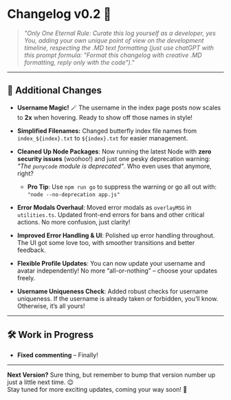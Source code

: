 # Changelog v0.2 🦋

> _"Only One Eternal Rule: Curate this log yourself as a developer, yes You, adding your own unique point of view on the development timeline, respecting the .MD text formatting (just use chatGPT with this prompt formula: "Format this changelog with creative .MD formatting, reply only with the code")."_

---

## 🎨 Additional Changes

- **Username Magic!** 🪄 The username in the index page posts now scales to **2x** when hovering. Ready to show off those names in style!

- **Simplified Filenames:** Changed butterfly index file names from `index_${index}.txt` to `${index}.txt` for easier management.

- **Cleaned Up Node Packages**: Now running the latest Node with **zero security issues** (woohoo!) and just one pesky deprecation warning: _"The `punycode` module is deprecated"_. Who even uses that anymore, right?

  - **Pro Tip**: Use `npm run go` to suppress the warning or go all out with:  
  `"node --no-deprecation app.js"`

- **Error Modals Overhaul**: Moved error modals as `overlayMSG` in `utilities.ts`. Updated front-end errors for bans and other critical actions. No more confusion, just clarity!

- **Improved Error Handling & UI**: Polished up error handling throughout. The UI got some love too, with smoother transitions and better feedback.

- **Flexible Profile Updates**: You can now update your username and avatar independently! No more “all-or-nothing” – choose your updates freely.

- **Username Uniqueness Check**: Added robust checks for username uniqueness. If the username is already taken or forbidden, you’ll know. Otherwise, it’s all yours!

---

## 🛠️ Work in Progress

- **Fixed commenting** – Finally!

---

**Next Version?** Sure thing, but remember to bump that version number up just a little next time. 😉  
Stay tuned for more exciting updates, coming your way soon! 🚀
